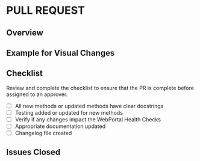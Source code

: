# PULL REQUEST

## Overview

## Example for Visual Changes
<!--
For user facing features please provide proof that the format is as expected.
Screen shots and/or asciinema recordings are very helpful.
-->

## Checklist
Review and complete the checklist to ensure that the PR is complete before assigned to an approver.
 - [ ] All new methods or updated methods have clear docstrings
 - [ ] Testing added or updated for new methods
 - [ ] Verify if any changes impact the WebPortal Health Checks
 - [ ] Appropriate documentation updated
 - [ ] Changelog file created

## Issues Closed
<!--
Use the `Closes` keyword to automatically close the issue on merge.
Example: Closes #XXXX
-->

